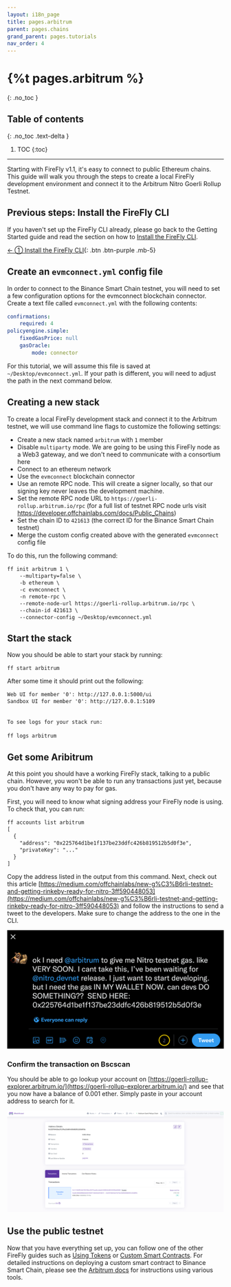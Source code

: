 ```yaml
---
layout: i18n_page
title: pages.arbitrum
parent: pages.chains
grand_parent: pages.tutorials
nav_order: 4
---
```



# {%t pages.arbitrum %}
{: .no_toc }

## Table of contents
{: .no_toc .text-delta }

1. TOC
{:toc}

---

Starting with FireFly v1.1, it's easy to connect to public Ethereum chains. This guide will walk you through the steps to create a local FireFly development environment and connect it to the Arbitrum Nitro Goerli Rollup Testnet.

## Previous steps: Install the FireFly CLI
If you haven't set up the FireFly CLI already, please go back to the Getting Started guide and read the section on how to [Install the FireFly CLI](../../gettingstarted/firefly_cli.md).

[← ① Install the FireFly CLI](../../gettingstarted/firefly_cli.md){: .btn .btn-purple .mb-5}

## Create an `evmconnect.yml` config file
In order to connect to the Binance Smart Chain testnet, you will need to set a few configuration options for the evmconnect blockchain connector. Create a text file called `evmconnect.yml` with the following contents:

```yml
confirmations:
    required: 4
policyengine.simple:
    fixedGasPrice: null
    gasOracle:
        mode: connector
```

For this tutorial, we will assume this file is saved at `~/Desktop/evmconnect.yml`. If your path is different, you will need to adjust the path in the next command below.

## Creating a new stack
To create a local FireFly development stack and connect it to the Arbitrum testnet, we will use command line flags to customize the following settings:

 - Create a new stack named `arbitrum` with `1` member
 - Disable `multiparty` mode. We are going to be using this FireFly node as a Web3 gateway, and we don't need to communicate with a consortium here
 - Connect to an ethereum network
 - Use the `evmconnect` blockchain connector
 - Use an remote RPC node. This will create a signer locally, so that our signing key never leaves the development machine.
 - Set the remote RPC node URL to `https://goerli-rollup.arbitrum.io/rpc` (for a full list of testnet RPC node urls visit https://developer.offchainlabs.com/docs/Public_Chains)
 - Set the chain ID to `421613` (the correct ID for the Binance Smart Chain testnet)
 - Merge the custom config created above with the generated `evmconnect` config file

To do this, run the following command:
```
ff init arbitrum 1 \
    --multiparty=false \
    -b ethereum \
    -c evmconnect \
    -n remote-rpc \
    --remote-node-url https://goerli-rollup.arbitrum.io/rpc \
    --chain-id 421613 \
    --connector-config ~/Desktop/evmconnect.yml
```

## Start the stack
Now you should be able to start your stack by running:

```
ff start arbitrum
```

After some time it should print out the following:

```
Web UI for member '0': http://127.0.0.1:5000/ui
Sandbox UI for member '0': http://127.0.0.1:5109


To see logs for your stack run:

ff logs arbitrum
```

## Get some Aribitrum
At this point you should have a working FireFly stack, talking to a public chain. However, you won't be able to run any transactions just yet, because you don't have any way to pay for gas. 

First, you will need to know what signing address your FireFly node is using. To check that, you can run:

```
ff accounts list arbitrum
[
  {
    "address": "0x225764d1be1f137be23ddfc426b819512b5d0f3e",
    "privateKey": "..."
  }
]
```

Copy the address listed in the output from this command. Next, check out this article [https://medium.com/offchainlabs/new-g%C3%B6rli-testnet-and-getting-rinkeby-ready-for-nitro-3ff590448053](https://medium.com/offchainlabs/new-g%C3%B6rli-testnet-and-getting-rinkeby-ready-for-nitro-3ff590448053) and follow the instructions to send a tweet to the developers. Make sure to change the address to the one in the CLI. 

![Arbitrum Faucet](images/arbitrum_faucet.png)

### Confirm the transaction on Bscscan
You should be able to go lookup your account on [https://goerli-rollup-explorer.arbitrum.io/](https://goerli-rollup-explorer.arbitrum.io/) and see that you now have a balance of 0.001 ether. Simply paste in your account address to search for it.


![Blockscout Scan](images/arbitrum_scan.png)

## Use the public testnet
Now that you have everything set up, you can follow one of the other FireFly guides such as [Using Tokens](../tokens/index.md) or [Custom Smart Contracts](../custom_contracts/ethereum.md). For detailed instructions on deploying a custom smart contract to Binance Smart Chain, please see the [Arbitrum docs](https://developer.offchainlabs.com/docs/Contract_Deployment) for instructions using various tools.